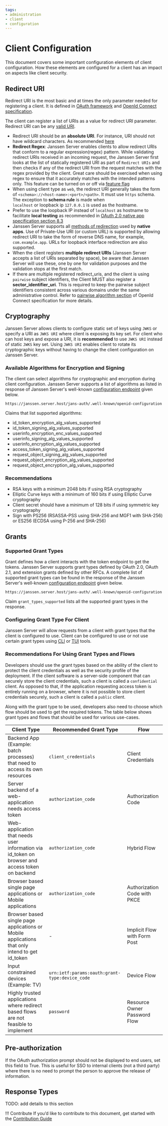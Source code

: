 ```yaml
---
tags:
- administration
- client
- configuration
---
```


# Client Configuration

This document covers some important configuration elements of client configuration. How these elements are configured
for a client has an impact on aspects like client security.

## Redirect URI

Redirect URI is the most basic and at times the only parameter needed for registering a client. It is defined in [OAuth
framework](https://datatracker.ietf.org/doc/html/rfc6749#section-4.1.1) and
[OpenId Connect specification](https://openid.net/specs/openid-connect-core-1_0.html#ClientAuthentication).

The client can register a list of URIs as a value for redirect URI parameter. Redirect URI can be any
[valid URI](https://www.ietf.org/rfc/rfc2396.txt).

- Redirect URI should be an **absolute URI**. For instance, URI should not have wildcard characters. As recommended
  [here](https://www.rfc-editor.org/rfc/rfc6749#section-3.1.2)
- **Redirect Regex**: Janssen Server enables clients to allow redirect URIs that conform to a regular expression(regex)
  pattern. While validating redirect URIs received in an incoming request, the Janssen Server first looks at the list
  of statically registered URI as part of `Redirect URIs` and then checks if any of the redirect URI from the request
  matches with the regex provided by the client. Great care should be exercised when using regex to ensure that it
  accurately matches with the intended patterns only. This feature can be turned on or off via
  [feature flag](../../reference/json/feature-flags/janssenauthserver-feature-flags.md)
- When using client type as `web`, the redirect URI generally takes the form of `<schema>://<host-name>:<port>/<path>`.
  It must use `https` schema. The exception to **schema rule** is made when  
  `localhost` or loopback ip `127.0.0.1` is used as the hostname. 
- Prefer to use the loopback IP instead of `localhost` as hostname to facilitate **local testing** as
  recommended in [OAuth 2.0 native app specification section 8.3](https://www.rfc-editor.org/rfc/rfc8252#section-8.3)
- Janssen Server supports all [methods of redirection](https://datatracker.ietf.org/doc/html/rfc8252#section-7) used by
  **native apps**. Use of Private-Use URI (or custom URL) is
  supported by allowing redirect URI to take the form of reverse DNS name, for example, ` com.example.app`. URLs for
  loopback interface redirection are also supported.
- When the client registers **multiple redirect URIs** (Janssen Server accepts a list of URIs separated by space), be aware
  that Janssen Server will use these, one by one for validation purposes and the validation stops at the first match.
- If there are multiple registered redirect_uris, and the client is using `pairwise` subject
  identifiers, the Client MUST also register a **sector_identifier_uri**. This is required to keep the pairwise subject
  identifiers consistent across various domains under the same administrative control. Refer to [pairwise algorithm
  section](https://openid.net/specs/openid-connect-core-1_0.html#PairwiseAlg) of OpenId Connect specification for more
  details.

## Cryptography

Janssen Server allows clients to configure static set of keys using `JWKS` or specify a URI as `JWKS URI` where client
is exposing its key set. For client who can host keys and expose a URI, it is **recommended** to use `JWKS URI` instead of
static `JWKS` key set. Using `JWKS URI` enables client to rotate its cryptographic keys without having to change the
client configuration on Janssen Server.

### Available Algorithms for Encryption and Signing

The client can select algorithms for cryptographic and encryption during client configuration. Janssen 
Server supports a list of algorithms as listed in response of Janssen Server's well-known
[configuration endpoint](./configuration.md) given below.

```text
https://janssen.server.host/jans-auth/.well-known/openid-configuration
```

Claims that list supported algorithms:

- id_token_encryption_alg_values_supported
- id_token_signing_alg_values_supported
- userinfo_encryption_enc_values_supported
- userinfo_signing_alg_values_supported
- userinfo_encryption_alg_values_supported
- access_token_signing_alg_values_supported
- request_object_signing_alg_values_supported
- request_object_encryption_alg_values_supported
- request_object_encryption_alg_values_supported
 
### Recommendations

- RSA keys with a minimum 2048 bits if using RSA cryptography
- Elliptic Curve keys with a minimum of 160 bits if using Elliptic Curve cryptography
- Client secret should have a minimum of 128 bits if using symmetric key cryptography
- Sign with PS256 (RSASSA-PSS using SHA-256 and MGF1 with SHA-256) or ES256 (ECDSA using P-256 and SHA-256)

## Grants

### Supported Grant Types
Grant defines how a client interacts with the token endpoint to get the tokens. Janssen Server supports grant types
defined by OAuth 2.0, OAuth 2.1, and extension grants defined by other RFCs. A complete
list of supported grant types can be found in the response of the Janssen Server's well-known
[configuration endpoint](./configuration.md) given below.

```text
https://janssen.server.host/jans-auth/.well-known/openid-configuration
```

Claim `grant_types_supported` lists all the supported grant types in the response.

### Configuring Grant Type For Client

Janssen Server will allow requests from a client with grant types that the client is configured to use. Client can be
configured to use or not use certain grant types using [CLI](../../config-guide/jans-cli/README.md) or [TUI](../../config-guide/tui.md) tools.

### Recommendations For Using Grant Types and Flows

Developers should use the grant types based on the ability of the client to protect the client credentials as well as
the security profile of the deployment. If the client software is a server-side component that can securely store the
client credentials, such a client is called a `confidential` client. As opposed to that, if the application requesting
access token is entirely running on a browser, where it is not possible to store client credentials securely, such a client
is called a `public` client.

Along with the grant type to be used, developers also need to choose which flow should be used to get the required
tokens. The table below shows grant types and flows that should be used for various use-cases.

| Client Type                                                                                     | Recommended Grant Type                         | Flow                         | 
|-------------------------------------------------------------------------------------------------|------------------------------------------------|------------------------------|
| Backend App (Example: batch processes) that need to access its own resources                    | `client_credentials`                           | Client Credentials           |
| Server backend of a web-application needs access token                                          | `authorization_code`                           | Authorization Code           |
| Web-application that needs user information via id_token on browser and access token on backend | `authorization_code`                           | Hybrid Flow                  |
| Browser based single page applications or Mobile applications                                   | `authorization_code`                           | Authorization Code with PKCE |
| Browser based single page applications or Mobile applications that only intend to get id_token  | -                                              | Implicit Flow with Form Post |
| Input constrained devices (Example: TV)                                                         | `urn:ietf:params:oauth:grant-type:device_code` | Device Flow                  |
| Highly trusted applications where redirect based flows are not feasible to implement            | `password`                                     | Resource Owner Password Flow |


## Pre-authorization

If the OAuth authorization prompt should not be displayed to end users, set this field to True. This is useful for SSO
to internal clients (not a third party) where there is no need to prompt the person to approve the release of information.

## Response Types

TODO: add details to this section

!!! Contribute
If you’d like to contribute to this document, get started with the [Contribution Guide](https://docs.jans.io/head/CONTRIBUTING/#contributing-to-the-documentation)
